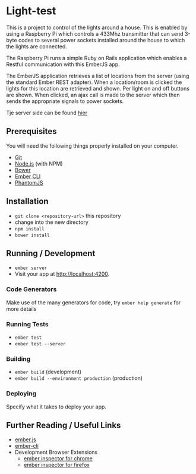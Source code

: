 # Light-test

This is a project to control of the lights around a house. This is enabled by using a Raspberry Pi which controls
a 433Mhz transmitter that can send 3-byte codes to several power sockets installed around the house to which the lights are connected.

The Raspberry Pi runs a simple Ruby on Rails application which enables a Restful communication with this EmberJS app.

The EmberJS application retrieves a list of locations from the server (using the standard Ember REST adapter). When a location/room is clicked the lights for this location are retrieved and shown. Per light on and off buttons are shown. When clicked, an ajax call is made to the server which then sends the appropriate signals to power sockets.

Tje server side can be found [hier](https://github.com/shirinzarghami/light_control_server)

## Prerequisites

You will need the following things properly installed on your computer.

* [Git](http://git-scm.com/)
* [Node.js](http://nodejs.org/) (with NPM)
* [Bower](http://bower.io/)
* [Ember CLI](http://www.ember-cli.com/)
* [PhantomJS](http://phantomjs.org/)

## Installation

* `git clone <repository-url>` this repository
* change into the new directory
* `npm install`
* `bower install`

## Running / Development

* `ember server`
* Visit your app at [http://localhost:4200](http://localhost:4200).

### Code Generators

Make use of the many generators for code, try `ember help generate` for more details

### Running Tests

* `ember test`
* `ember test --server`

### Building

* `ember build` (development)
* `ember build --environment production` (production)

### Deploying

Specify what it takes to deploy your app.

## Further Reading / Useful Links

* [ember.js](http://emberjs.com/)
* [ember-cli](http://www.ember-cli.com/)
* Development Browser Extensions
  * [ember inspector for chrome](https://chrome.google.com/webstore/detail/ember-inspector/bmdblncegkenkacieihfhpjfppoconhi)
  * [ember inspector for firefox](https://addons.mozilla.org/en-US/firefox/addon/ember-inspector/)

